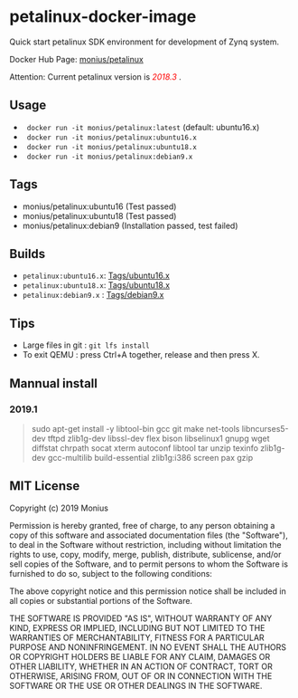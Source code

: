 # petalinux-docker-image

Quick start petalinux SDK environment for development of Zynq system.

Docker Hub Page: [monius/petalinux](https://hub.docker.com/r/monius/petalinux)

Attention: Current petalinux version is <span style="color:red"> *2018.3* </span>.

## Usage

- ` docker run -it monius/petalinux:latest` (default: ubuntu16.x)
- ` docker run -it monius/petalinux:ubuntu16.x` 
- ` docker run -it monius/petalinux:ubuntu18.x` 
- ` docker run -it monius/petalinux:debian9.x` 

## Tags

- monius/petalinux:ubuntu16 (Test passed)
- monius/petalinux:ubuntu18 (Test passed)
- monius/petalinux:debian9  (Installation passed, test failed)

## Builds

- `petalinux:ubuntu16.x`: [Tags/ubuntu16.x](https://github.com/Mon-ius/petalinux-docker-image/blob/master/tags/ubuntu16.x/Dockerfile)
- `petalinux:ubuntu18.x`: [Tags/ubuntu18.x](https://github.com/Mon-ius/petalinux-docker-image/blob/master/tags/ubuntu18.x/Dockerfile)
- `petalinux:debian9.x` : [Tags/debian9.x](https://github.com/Mon-ius/petalinux-docker-image/blob/master/tags/debian9.x/Dockerfile)

## Tips

- Large files in git : `git lfs install`
- To exit QEMU : press Ctrl+A together, release and then press X.

## Mannual install

### 2019.1

> sudo apt-get install -y libtool-bin gcc git make net-tools libncurses5-dev tftpd zlib1g-dev libssl-dev flex
bison libselinux1 gnupg wget diffstat chrpath socat xterm autoconf libtool tar unzip texinfo
zlib1g-dev gcc-multilib build-essential zlib1g:i386 screen pax gzip

## MIT License

Copyright (c) 2019 Monius

Permission is hereby granted, free of charge, to any person obtaining a copy
of this software and associated documentation files (the "Software"), to deal
in the Software without restriction, including without limitation the rights
to use, copy, modify, merge, publish, distribute, sublicense, and/or sell
copies of the Software, and to permit persons to whom the Software is
furnished to do so, subject to the following conditions:

The above copyright notice and this permission notice shall be included in all
copies or substantial portions of the Software.

THE SOFTWARE IS PROVIDED "AS IS", WITHOUT WARRANTY OF ANY KIND, EXPRESS OR
IMPLIED, INCLUDING BUT NOT LIMITED TO THE WARRANTIES OF MERCHANTABILITY,
FITNESS FOR A PARTICULAR PURPOSE AND NONINFRINGEMENT. IN NO EVENT SHALL THE
AUTHORS OR COPYRIGHT HOLDERS BE LIABLE FOR ANY CLAIM, DAMAGES OR OTHER
LIABILITY, WHETHER IN AN ACTION OF CONTRACT, TORT OR OTHERWISE, ARISING FROM,
OUT OF OR IN CONNECTION WITH THE SOFTWARE OR THE USE OR OTHER DEALINGS IN THE
SOFTWARE.
